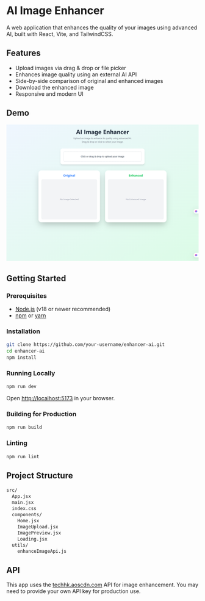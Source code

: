 # AI Image Enhancer

A web application that enhances the quality of your images using advanced AI, built with React, Vite, and TailwindCSS.

## Features

- Upload images via drag & drop or file picker
- Enhances image quality using an external AI API
- Side-by-side comparison of original and enhanced images
- Download the enhanced image
- Responsive and modern UI

## Demo

![Demo Screenshot](public/Vite-React.png) <!-- Replace with actual screenshot if available -->

## Getting Started

### Prerequisites

- [Node.js](https://nodejs.org/) (v18 or newer recommended)
- [npm](https://www.npmjs.com/) or [yarn](https://yarnpkg.com/)

### Installation

```sh
git clone https://github.com/your-username/enhancer-ai.git
cd enhancer-ai
npm install
```

### Running Locally

```sh
npm run dev
```

Open [http://localhost:5173](http://localhost:5173) in your browser.

### Building for Production

```sh
npm run build
```

### Linting

```sh
npm run lint
```

## Project Structure

```
src/
  App.jsx
  main.jsx
  index.css
  components/
    Home.jsx
    ImageUpload.jsx
    ImagePreview.jsx
    Loading.jsx
  utils/
    enhanceImageApi.js
```

## API

This app uses the [techhk.aoscdn.com](https://techhk.aoscdn.com/) API for image enhancement. You may need to provide your own API key for production use.
